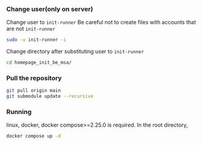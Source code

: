 ### Change user(only on server)
Change user to `init-runner`
Be careful not to create files with accounts that are not `init-runner`

```bash
sudo -u init-runner -i
```

Change directory after substituting user to `init-runner`

```bash
cd homepage_init_be_msa/
```

### Pull the repository
```bash
git pull origin main
git submodule update --recursive
```

### Running

linux, docker, docker compose>=2.25.0 is required. 
In the root directory,

```bash
docker compose up -d
```
